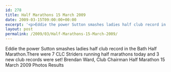 ```yaml
---
id: 278
title: Half Marathons 15 March 2009
date: 2009-03-15T09:00:00+00:00
excerpt: '<p>Eddie the power Sutton smashes ladies half club record in the Bath Half Marathon.There were 7 CLC Striders running half marathons today and 3 new club records were set! Brendan Ward, Club Chairman Half Marathon 15 March 2009 Photos Results</p>'
layout: post
permalink: /2009/03/Half-Marathons-15-March-2009/
---
```

Eddie the power Sutton smashes ladies half club record in the Bath Half Marathon.There were 7 CLC Striders running half marathons today and 3 new club records were set! Brendan Ward, Club Chairman Half Marathon 15 March 2009 Photos Results
